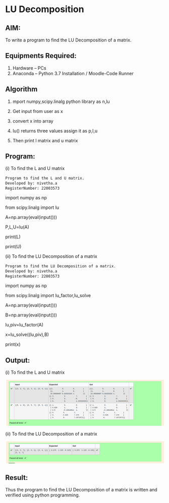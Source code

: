 # LU Decomposition 

## AIM:
To write a program to find the LU Decomposition of a matrix.

## Equipments Required:
1. Hardware – PCs
2. Anaconda – Python 3.7 Installation / Moodle-Code Runner

## Algorithm
1. mport numpy,scipy.linalg python library as n,lu

2. Get input from user as x

3. convert x into array

4. lu() returns three values assign it as p,l,u

5. Then print l matrix and u matrix 

## Program:
(i) To find the L and U matrix
```
Program to find the L and U matrix.
Developed by: nivetha.a
RegisterNumber: 22003573
```
import numpy as np

from scipy.linalg import lu

A=np.array(eval(input()))

P,L,U=lu(A)

print(L)

print(U)

(ii) To find the LU Decomposition of a matrix
```
Program to find the LU Decomposition of a matrix.
Developed by: nivetha.a
RegisterNumber: 22003573
```
import numpy as np

from scipy.linalg import lu_factor,lu_solve

A=np.array(eval(input()))

B=np.array(eval(input()))

lu,piv=lu_factor(A)

x=lu_solve((lu,piv),B)

print(x)

## Output:

(i) To find the L and U matrix

![lu1.png](./images/lu1.png)

(ii) To find the LU Decomposition of a matrix

![lu2.png](./images/lu2.png)


## Result:
Thus the program to find the LU Decomposition of a matrix is written and verified using python programming.

